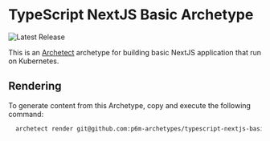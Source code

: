 # TypeScript NextJS Basic Archetype

![Latest Release](https://img.shields.io/github/v/release/p6m-archetypes/js-nextjs-basic.archetype?style=flat-square&label=Latest%20Release&color=blue)

This is an [Archetect](https://archetect.github.io/) archetype for building basic NextJS application that run on Kubernetes.

## Rendering

To generate content from this Archetype, copy and execute the following command:

```sh
  archetect render git@github.com:p6m-archetypes/typescript-nextjs-basic.archetype.git#v1
```
